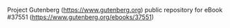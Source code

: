 Project Gutenberg (https://www.gutenberg.org) public repository for eBook #37551 (https://www.gutenberg.org/ebooks/37551)
